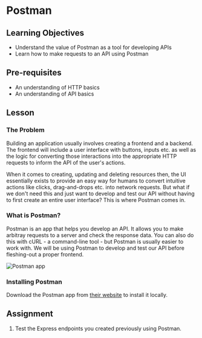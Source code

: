 # Postman

## Learning Objectives

- Understand the value of Postman as a tool for developing APIs
- Learn how to make requests to an API using Postman

## Pre-requisites

- An understanding of HTTP basics
- An understanding of API basics

## Lesson

### The Problem

Building an application usually involves creating a frontend and a backend. The frontend will include a user interface with buttons, inputs etc. as well as the logic for converting those interactions into the appropriate HTTP requests to inform the API of the user's actions.

When it comes to creating, updating and deleting resources then, the UI essentially exists to provide an easy way for humans to convert intuitive actions like clicks, drag-and-drops etc. into network requests. But what if we don't need this and just want to develop and test our API without having to first create an entire user interface? This is where Postman comes in.

### What is Postman?

Postman is an app that helps you develop an API. It allows you to make arbitray requests to a server and check the response data. You can also do this with cURL - a command-line tool - but Postman is usually easier to work with. We will be using Postman to develop and test our API before fleshing-out a proper frontend.

![Postman app](https://user-images.githubusercontent.com/44523714/118104984-bb7dfe80-b3d3-11eb-9f29-8e51006ea770.png)

### Installing Postman

Download the Postman app from [their website](https://www.postman.com/downloads/) to install it locally.

## Assignment

1. Test the Express endpoints you created previously using Postman.


